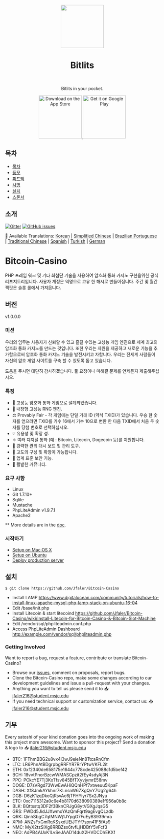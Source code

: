 <p align="center">
<img src="https://i.postimg.cc/HLmRx2My/logo.png" width="140" align="center">
  </p>
<h1 align="center"> Bitlits </h1> <br>
<p align="center">
  <a href="https://doge.litecoinslotmachine.com">
  </a>
</p>

<p align="center">
  Bitlits in your pocket.
</p>

<p align="center">
  <a href="https://itunes.apple.com/us/app/">
    <img alt="Download on the App Store" title="App Store" src="http://i.imgur.com/0n2zqHD.png" width="140">
  </a>

  <a href="https://play.google.com/store/apps/details?id=io.gonative.android.xrwyjq">
    <img alt="Get it on Google Play" title="Google Play" src="http://i.imgur.com/mtGRPuM.png" width="140">
  </a>
</p>

## 목차

- [목차](#목차)
- [풍모](#풍모)
- [피드백](#피드백)
- [사명](#사명)
- [설치](#설치)
- [스폰서](#기부)

## 소개
[![Gitter](https://badges.gitter.im/Join%20Chat.svg)](https://gitter.im/altcoincasino/Lobby?utm_source=share-link&utm_medium=link&utm_campaign=share-link)
[![GitHub issues](https://img.shields.io/github/issues/Jfaler/bitcoin-casino.svg)](https://github.com/Jfaler/Bitcoin-Slot-Machine/issues)

:memo: Available Translations: [Korean](https://github.com/Jfaler/bitcoin-casino/blob/master/doc/KO_README.md) | [Simplified Chinese](https://github.com/Jfaler/bitcoin-casino/blob/master/doc/) | [Brazilian Portuguese](https://github.com/Jfaler/bitcoin-casino/blob/master/doc/) | [Traditional Chinese](https://github.com/Jfaler/bitcoin-casino/blob/master/doc/) | [Spanish](https://github.com/Jfaler/bitcoin-casino/blob/master/doc/) | [Turkish](https://github.com/Jfaler/bitcoin-casino/blob/master/doc/) | [German](https://github.com/Jfaler/bitcoin-casino/blob/master/doc/)

# Bitcoin-Casino
PHP 프레임 워크 및 기타 최첨단 기술을 사용하여 암호화 통화 카지노 구현을위한 공식 리포지토리입니다. 사용자 계정은 익명으로 고유 한 해시로 만들어집니다. 주간 및 월간 잭팟은 슬롯 롤에서 가져옵니다.

## 버전

v1.0.0.0

### 미션

우리의 임무는 사용자가 신뢰할 수 있고 즐길 수있는 고성능 게임 엔진으로 세계 최고의 암호화 통화 카지노를 만드는 것입니다. 또한 우리는 지원을 제공하고 새로운 기능을 추가함으로써 암호화 통화 카지노 기술을 발전시키고 자합니다. 우리는 전세계 사람들이 자신의 암호 게임 사이트를 구축 할 수 있도록 돕고 있습니다.

도움을 주시면 대단히 감사하겠습니다. 풀 요청이나 미해결 문제를 언제든지 제출해주십시오.

### 특징

* 🎰 고성능 암호화 통화 게임으로 설계되었습니다.
* 🔀 내장형 고성능 RNG 엔진.
* ⚖️ Provably Fair - 각 게임에는 단일 거래 ID (약식 TXID)가 있습니다. 우승 한 숫자를 얻으려면 TXID를 기수 16에서 기수 10으로 변환 한 다음 TXID에서 처음 두 숫자를 당첨 번호로 선택하십시오.
* 💡 유용성 및 확장 성.
* ⚛️ 여러 디지털 통화 (예 : Bitcoin, Litecoin, Dogecoin 등)를 지원합니다.
* 📖 강력한 관리 대시 보드 및 관리 도구.
* 🔧 고도의 구성 및 확장이 가능합니다.
* 🔐 업계 표준 보안 기능.
* 💬 활발한 커뮤니티.

### 요구 사항

* Linux
* Git 1.7.10+
* Sqlite
* Mustache
* PhpLiteAdmin v1.9.7.1
* Apache2

** More details are in the [doc](doc).

### 시작하기

* [Setup on Mac OS X](doc/setup-local-osx.md)
* [Setup on Ubuntu](doc/setup-local-ubuntu.md)
* [Deploy production server](doc/deploy-production-server.md)

## 설치
`
$ git clone https://github.com/Jfaler/Bitcoin-Casino
`
* Install LAMP https://www.digitalocean.com/community/tutorials/how-to-install-linux-apache-mysql-php-lamp-stack-on-ubuntu-16-04
* Edit /base/init.php
* Install Litecoin & start litecoind https://github.com/Jfaler/Bitcoin-Casino/wiki/Install-Litecoin-for-Bitcoin-Casino-&-Bitcoin-Slot-Machine
* Edit /vendor/sql/phpliteadmin.conf.php
* Access PhpLiteAdmin Dashboard http://example.com/vendor/sql/phpliteadmin.php

### Getting Involved

Want to report a bug, request a feature, contribute or translate Bitcoin-Casino?

* Browse our [issues](https://github.com/Jfaler/Bitcoin-Casino/issues), comment on proposals, report bugs.
* Clone the Bitcoin-Casino repo, make some changes according to our development guidelines and issue a pull-request with your changes.
* Anything you want to tell us please send it to 📥 [jfaler216@student.msjc.edu](mailto:jfaler216@student.msjc.edu)
* If you need technical support or customization service, contact us: 📥 [jfaler216@student.msjc.edu](mailto:jfaler216@student.msjc.edu)

## 기부
Every satoshi of your kind donation goes into the ongoing work of making this project more awesome. Want to sponsor this project? Send a donation & logo to 📥 [jfaler216@student.msjc.edu](mailto:jfaler216@student.msjc.edu)

* BTC: 1FThmBBG2u8vx4i3wJ9eieNn8TtcaRnCfm
* LTC: LR6PhnAtBDgrpbgRRFYR7RrYPtwVKFL2it
* ETH: 0xf2340de658175e1644c778cde425088c1d5bef42
* BCH: 18vvtPnorBzcwWMASCpzit2fEy4sdyAj3N
* PPC: PCkcYE7Tj3KxTfsv845BfTXyvjymrE58mv
* DOGE: D7sVRgd73WwEwAHiQQnHPf7xtweuu5KpaF
* DASH: Xf8JmkAYkhnr7KLnsnW67XgQvY7Ug2g64h
* DGB: D6zK1zqDkoQjRsvAc6jTFHYiyr7Sx2JNyu
* ETC: 0xc7115312a0c6e4b8170d638090389e1f956a0b8c
* BLK: BQttsstq3DF2f3BknCRJgG8ytVGXgJqsG5
* GRS: FWDd5JidJJXwmxYAzQmFqrt9agEvgQLzdb
* QRK: QinhSbgC7qtMNWj1JYpgG7FuEyBS939mra
* XPM: ANZsFxGmRqKSsxdUEiJTYf7spn41F5fAs9
* NMC: MyX2tzSiXg8RRBZsx6tvfLjHDBtY5vFcf3
* NEO: AdPB4AUxK1LvSeJAAD14duX2HVDCDhEKXf
